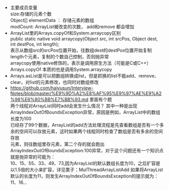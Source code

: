 - 主要成员变量  
  size:存储的元素个数    
  Object[] elementData ： 存储元素的数组  
  modCount: ArrayList被改变的次数， add和remove 都会增加  
- ArrayList里的Arrays.copyOf和System.arraycopy区别  
   public static native void arraycopy(Object src,  int  srcPos, Object dest, int destPos, int length);  
   表示从数组src的srcPos位置开始，往数组dest的destPos位置开始复制length个元素，复制的个数自己控制，否则抛异常  
   arraycopy使用native修饰的，表示是调用原生方法（可能是C或C++）  
   Arrays.copyOf 本质的也是调用System.arraycopy  
-  Arrays.asList是可以把数组转换成list，但是抓换的list不能add、remove、clear，对list的元素修改，也同时对数组修改
-  https://github.com/haiyusun/Interview-Notes/blob/master/%E9%9D%A2%E8%AF%95%E9%97%AE%E9%A2%98%E6%80%BB%E7%BB%93.md 里面有个题\
  两个线程对ArrayList同时add会发生什么情况？ 其中一种是出现ArrayIndexOutOfBoundsException异常，原因是例如，ArrayList中的数组长度为100\
  已经存了99个数据，ArrayList的add方法处理流程是先查看数组是否有一个多余的空间可以存放元素，这时如果两个线程同时检查了数组是否有多余的空间存放\
  元素，则往数组里存元素，第二个存的就会跑出ArrayIndexOutOfBoundsException:100异常，对于这个问题还有一个知识点就是抛异常的可能为：\
  10、15、55、33、49、73,因为ArrayList的默认数组长度为10，之后扩容是以1.5倍的大小来扩容，详见栗子：MulThreadArrayListAdd
如果将ArrayList默认的长度为11，则发生ArrayIndexOutOfBoundsException的提示就为：11、16...
